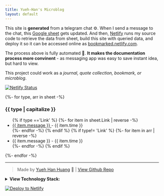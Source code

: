 ```yaml
---
title: Yueh-Han's Microblog
layout: default
---
```


This site is **generated** from a telegram chat ⚙️. When I send a message to the chat, this [Google sheet](https://docs.google.com/spreadsheets/d/1smw4NS-wkU4qj0Gp2BbTJO5CCeBpms1GnYXYdejsvJg/edit#gid=0) gets updated. And then, [Netlify](netlify.com) runs my source code to retrieve the data from sheet, build this site with queried data, and deploy it so it can be accessed online as [bookmarked.netlify.com](bookmarked.netlify.com). 

The process above is fully automated 🔁. **It makes the documentation process more convinent** - as messaging app was easy to save instant idea, but hard to view. 

This project could work as a *journal, quote collection, bookmark, or microblog*. 

[![Netlify Status](https://api.netlify.com/api/v1/badges/8f688436-973d-4ab9-be07-d4013ccaf8fe/deploy-status)](https://app.netlify.com/sites/bmk/deploys)


{%- for type, arr in sheet -%}
  <h3>{{ type | capitalize }}</h3>

  <ul class="listing">
  {% if type =='Link' %}
  {%- for item in sheet.Link | reverse -%}
    <li><a href={{item.message}} target="_blank">{{ item.message }} </a> <span> - {{ item.time }}<span> </li>
    {%- endfor -%}
  {% endif %}
  {% if type!= 'Link' %}
    {%- for item in arr | reverse -%}
    <li>{{ item.message }}<span> - {{ item.time }}<span></li>
    {%- endfor -%}
  {% endif %}
</ul>
{%- endfor -%}

<br>

---





> Made by [Yueh Han Huang](yhhuang.me) 🌱  | [View Github Repo](https://github.com/Bojne/telegram-to-site)

<details>
<summary> <b>View Technology Stack:</b> </summary>
  
<ul class='listing'>
  <li>Telegram: Input interface</li>  
  <li>Google Sheets: The editable database </li>
  <li>Google Script: Connect Telegram with google sheet</li>  
  <li>Netlify: Deployment</li>
  <li>Eleventry: Site generator</li>
  <li>Zapier: Connect the Google Sheet with Netlify project</li>
</ul>

</details>

[![Deploy to Netlify](https://www.netlify.com/img/deploy/button.svg)](https://app.netlify.com/start/deploy?repository=https://github.com/Bojne/microblog)




